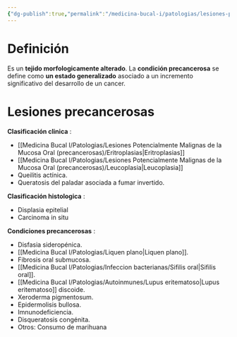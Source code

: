 ```yaml
---
{"dg-publish":true,"permalink":"/medicina-bucal-i/patologias/lesiones-potencialmente-malignas-de-la-mucosa-oral-precancerosas/lesiones-precancerosas/"}
---
```


# Definición

Es un **tejido morfologicamente alterado**.
La **condición precancerosa** se define como **un estado generalizado** asociado a un incremento significativo del desarrollo de un cancer.

# Lesiones precancerosas

**Clasificación clinica** : 
- [[Medicina Bucal I/Patologias/Lesiones Potencialmente Malignas de la Mucosa Oral (precancerosas)/Eritroplasias\|Eritroplasias]]
- [[Medicina Bucal I/Patologias/Lesiones Potencialmente Malignas de la Mucosa Oral (precancerosas)/Leucoplasia\|Leucoplasia]]
- Queilitis actínica.
- Queratosis del paladar asociada a fumar invertido.

**Clasificación histologica** : 
- Displasia epitelial
- Carcinoma in situ

**Condiciones precancerosas** : 
- Disfasia sideropénica. 
- [[Medicina Bucal I/Patologias/Liquen plano\|Liquen plano]].
- Fibrosis oral submucosa. 
- [[Medicina Bucal I/Patologias/Infeccion bacterianas/Sifilis oral\|Sifilis oral]]. 
- [[Medicina Bucal I/Patologias/Autoinmunes/Lupus eritematoso\|Lupus eritematoso]] discoide.
- Xeroderma pigmentosum. 
- Epidermolisis bullosa. 
- Imnunodeficiencia. 
- Disqueratosis congénita.
- Otros: Consumo de marihuana